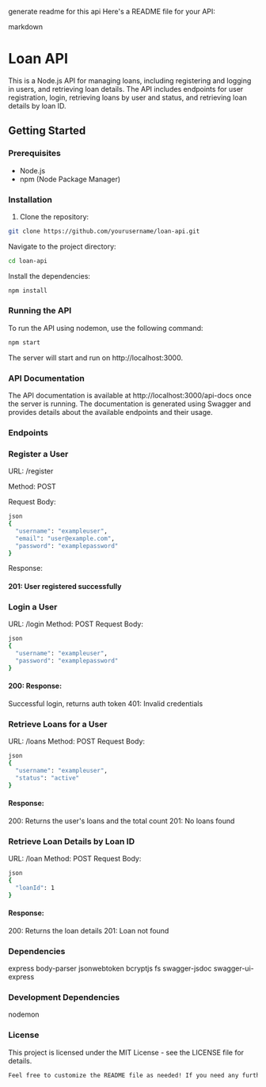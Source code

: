 generate readme for this api
Here's a README file for your API:

markdown
# Loan API

This is a Node.js API for managing loans, including registering and logging in users, and retrieving loan details. The API includes endpoints for user registration, login, retrieving loans by user and status, and retrieving loan details by loan ID.

## Getting Started

### Prerequisites

- Node.js
- npm (Node Package Manager)

### Installation

1. Clone the repository:

```sh
git clone https://github.com/yourusername/loan-api.git
```
Navigate to the project directory:

```sh
cd loan-api
```
Install the dependencies:
```sh
npm install
```
### Running the API
To run the API using nodemon, use the following command:

```sh
npm start
```
The server will start and run on http://localhost:3000.

### API Documentation
The API documentation is available at http://localhost:3000/api-docs once the server is running. The documentation is generated using Swagger and provides details about the available endpoints and their usage.

### Endpoints
### Register a User
URL: /register

Method: POST

Request Body:
```sh
json
{
  "username": "exampleuser",
  "email": "user@example.com",
  "password": "examplepassword"
}
```
Response:

#### 201: User registered successfully

### Login a User
URL: /login
Method: POST
Request Body:

```sh
json
{
  "username": "exampleuser",
  "password": "examplepassword"
}
```
#### 200: Response:

Successful login, returns auth token
401: Invalid credentials

### Retrieve Loans for a User
URL: /loans
Method: POST
Request Body:

```sh
json
{
  "username": "exampleuser",
  "status": "active"
}
```
#### Response:

200: Returns the user's loans and the total count
201: No loans found

### Retrieve Loan Details by Loan ID
URL: /loan
Method: POST
Request Body:

```sh
json
{
  "loanId": 1
}
```
#### Response:

200: Returns the loan details
201: Loan not found

### Dependencies
express
body-parser
jsonwebtoken
bcryptjs
fs
swagger-jsdoc
swagger-ui-express

### Development Dependencies
nodemon

### License
This project is licensed under the MIT License - see the LICENSE file for details.

```sh
Feel free to customize the README file as needed! If you need any further assistance, let me know.
```